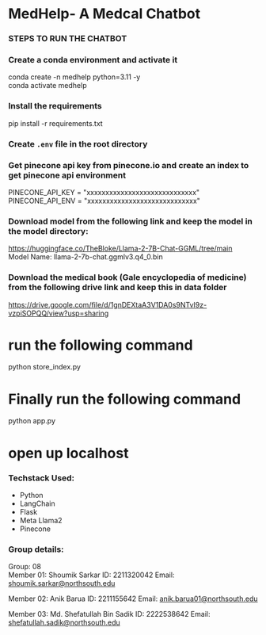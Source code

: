 # MedHelp- A Medcal Chatbot

### STEPS TO RUN THE CHATBOT

### Create a conda environment and activate it
conda create -n medhelp python=3.11 -y
<br>
conda activate medhelp

### Install the requirements
pip install -r requirements.txt

### Create `.env` file in the root directory
### Get pinecone api key from pinecone.io and create an index to get pinecone api environment
PINECONE_API_KEY = "xxxxxxxxxxxxxxxxxxxxxxxxxxxxx" 
<br>
PINECONE_API_ENV = "xxxxxxxxxxxxxxxxxxxxxxxxxxxxx"

### Download model from the following link and keep the model in the model directory:
https://huggingface.co/TheBloke/Llama-2-7B-Chat-GGML/tree/main
<br>
Model Name: llama-2-7b-chat.ggmlv3.q4_0.bin

### Download the medical book (Gale encyclopedia of medicine) from the following drive link and keep this in data folder
https://drive.google.com/file/d/1gnDEXtaA3V1DA0s9NTvI9z-vzpiSOPQQ/view?usp=sharing

# run the following command
python store_index.py

# Finally run the following command
python app.py

# open up localhost

### Techstack Used:
- Python
- LangChain
- Flask
- Meta Llama2
- Pinecone

### Group details:
Group: 08 <br>
Member 01: Shoumik Sarkar
ID: 2211320042
Email: shoumik.sarkar@northsouth.edu

Member 02: Anik Barua
ID: 2211155642
Email: anik.barua01@northsouth.edu

Member 03: Md. Shefatullah Bin Sadik
ID: 2222538642
Email: shefatullah.sadik@northsouth.edu
